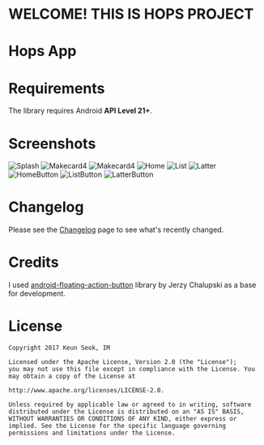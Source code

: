 # WELCOME! THIS IS  HOPS PROJECT
# Hops App
# Requirements
The library requires Android **API Level 21+**.

# Screenshots
![Splash](/screenshots/splash.png) ![Makecard4](/screenshots/makecard1.png) ![Makecard4](/screenshots/makecard4.png)
![Home](/screenshots/home.png) ![List](/screenshots/list.png) ![Latter](/screenshots/latter.png)
![HomeButton](/screenshots/home_button.png) ![ListButton](/screenshots/list_button.png) ![LatterButton](/screenshots/latter_button.png)

# Changelog
Please see the [Changelog](https://github.com/Clans/FloatingActionButton/wiki/Changelog) page to see what's recently changed.

# Credits
I used [android-floating-action-button](https://github.com/futuresimple/android-floating-action-button) library by Jerzy Chalupski as a base for development.

# License
```
Copyright 2017 Keun Seok, IM

Licensed under the Apache License, Version 2.0 (the "License");
you may not use this file except in compliance with the License. You may obtain a copy of the License at 

http://www.apache.org/licenses/LICENSE-2.0.

Unless required by applicable law or agreed to in writing, software distributed under the License is distributed on an "AS IS" BASIS, WITHOUT WARRANTIES OR CONDITIONS OF ANY KIND, either express or implied. See the License for the specific language governing permissions and limitations under the License.
```
